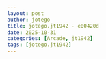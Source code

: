```yaml
---
layout: post
author: jotego
title: jotego.jt1942 - e00420d
date: 2025-10-31
categories: [Arcade, jt1942]
tags: [jotego.jt1942]
---
```


